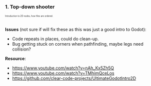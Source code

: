 ### 1. Top-down shooter
<span style="font-size:0.5em;"> Introduction to 2D nodes, how files are ordered. </span><br/><br/>

**Issues** (not sure if will fix these as this was just a good intro to Godot):
- Code repeats in places, could do clean-up. 
- Bug getting stuck on corners when pathfinding, maybe legs need collision?

**Resource**:
- https://www.youtube.com/watch?v=nAh_Kx5Zh5Q
- https://www.youtube.com/watch?v=TMhimQceLos
- https://github.com/clear-code-projects/UltimateGodotIntro2D
